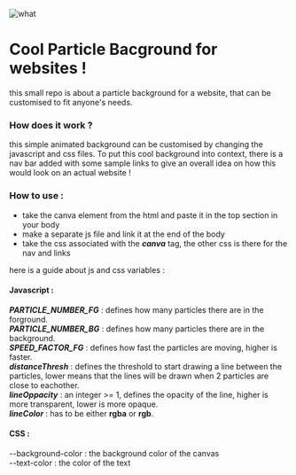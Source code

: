 ![what](https://img.shields.io/badge/Language%20support-JS%20TS-green)

# Cool Particle Bacground for websites !
this small repo is about a particle background for a website, that can be customised to fit anyone's needs.

### How does it work ?
this simple animated background can be customised by changing the javascript and css files. To put this cool background into context, there is a nav bar added with some sample links to give an overall idea on how this would look on an actual website !

### How to use :
- take the canva element from the html and paste it in the top section in your body
- make a separate js file and link it at the end of the body
- take the css associated with the ***canva*** tag, the other css is there for the nav and links

here is a guide about js and css variables :


#### Javascript :
***PARTICLE_NUMBER_FG*** : defines how many particles there are in the forground.<br />
***PARTICLE_NUMBER_BG*** : defines how many particles there are in the background.<br />
***SPEED_FACTOR_FG*** : defines how fast the particles are moving, higher is faster.<br />
***distanceThresh*** : defines the threshold to start drawing a line between the particles, lower means that the lines will be drawn when 2 particles are close to eachother.<br />
***lineOppacity*** : an integer >= 1, defines the opacity of the line, higher is more transparent, lower is more opaque.<br />
***lineColor*** : has to be either **rgba** or **rgb**.<br />


#### CSS :
--background-color : the background color of the canvas <br />
--text-color : the color of the text


